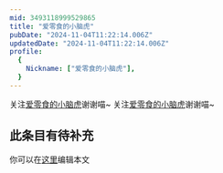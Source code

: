 ```yaml
---
mid: 3493118999529865
title: "爱零食的小脑虎"
pubDate: "2024-11-04T11:22:14.006Z"
updatedDate: "2024-11-04T11:22:14.006Z"
profile:
  {
    Nickname: ["爱零食的小脑虎"],
  }
---
```


关注[爱零食的小脑虎](https://space.bilibili.com/3493118999529865)谢谢喵~ 关注[爱零食的小脑虎](https://space.bilibili.com/3493118999529865)谢谢喵~

## 此条目有待补充
你可以在[这里](https://github.com/Yuhanawa/VTuber.ICU/edit/master/src/content/v/爱零食的小脑虎/index.md)编辑本文
